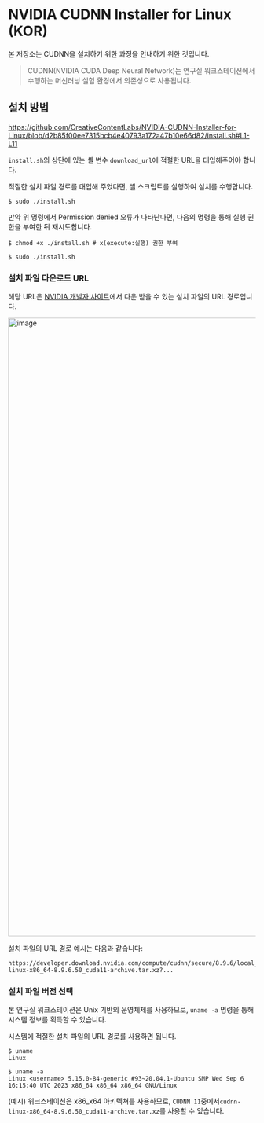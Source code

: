 # NVIDIA CUDNN Installer for Linux (KOR)

본 저장소는 CUDNN을 설치하기 위한 과정을 안내하기 위한 것입니다.

> CUDNN(NVIDIA CUDA Deep Neural Network)는 연구실 워크스테이션에서 수행하는 머신러닝 실험 환경에서 의존성으로 사용됩니다.


## 설치 방법

https://github.com/CreativeContentLabs/NVIDIA-CUDNN-Installer-for-Linux/blob/d2b85f00ee7315bcb4e40793a172a47b10e66d82/install.sh#L1-L11

`install.sh`의 상단에 있는 셸 변수 `download_url`에 적절한 URL을 대입해주어야 합니다.

적절한 설치 파일 경로를 대입해 주었다면, 셸 스크립트를 실행하여 설치를 수행합니다.

```shell
$ sudo ./install.sh
```

만약 위 명령에서 Permission denied 오류가 나타난다면, 다음의 명령을 통해 실행 권한을 부여한 뒤 재시도합니다.
```shell
$ chmod +x ./install.sh # x(execute:실행) 권한 부여

$ sudo ./install.sh
```

### 설치 파일 다운로드 URL

해당 URL은 [NVIDIA 개발자 사이트](https://developer.nvidia.com/rdp/cudnn-download)에서 다운 받을 수 있는 설치 파일의 URL 경로입니다.

<img width="1259" alt="image" src="https://github.com/CreativeContentLabs/NVIDIA-CUDNN-Installer-for-Linux/assets/19310326/193f6dc2-4d94-4f73-9318-c5ac9a433db5">

설치 파일의 URL 경로 예시는 다음과 같습니다:

```
https://developer.download.nvidia.com/compute/cudnn/secure/8.9.6/local_installers/11.x/cudnn-linux-x86_64-8.9.6.50_cuda11-archive.tar.xz?...
```


### 설치 파일 버전 선택

본 연구실 워크스테이션은 Unix 기반의 운영체제를 사용하므로, `uname -a` 명령을 통해 시스템 정보를 획득할 수 있습니다.

시스템에 적절한 설치 파일의 URL 경로를 사용하면 됩니다.

```shell
$ uname
Linux

$ uname -a
Linux <username> 5.15.0-84-generic #93~20.04.1-Ubuntu SMP Wed Sep 6 16:15:40 UTC 2023 x86_64 x86_64 x86_64 GNU/Linux
```

(예시) 워크스테이션은 x86_x64 아키텍쳐를 사용하므로, `CUDNN 11`중에서`cudnn-linux-x86_64-8.9.6.50_cuda11-archive.tar.xz`를 사용할 수 있습니다.
